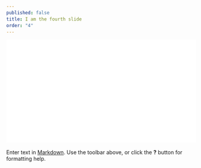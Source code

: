 ```yaml
---
published: false
title: I am the fourth slide
order: "4"
---
```


![Title-04.svg](/_hero/Title-04.svg)

Enter text in [Markdown](http://daringfireball.net/projects/markdown/). Use the toolbar above, or click the **?** button for formatting help.
